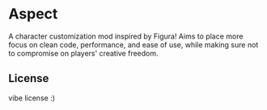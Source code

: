 # Aspect

A character customization mod inspired by Figura!
Aims to place more focus on clean code, performance, 
and ease of use, while making sure not to compromise 
on players' creative freedom.

## License
vibe license :)
